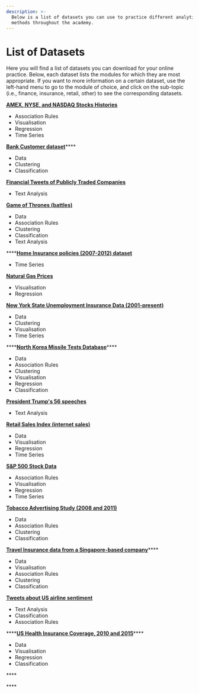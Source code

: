 ```yaml
---
description: >-
  Below is a list of datasets you can use to practice different analytical
  methods throughout the academy.
---
```


# List of Datasets

Here you will find a list of datasets you can download for your online practice. Below, each dataset lists the modules for which they are most appropriate. If you want to more information on a certain dataset, use the left-hand menu to go to the  module of choice, and click on the sub-topic \(i.e., finance, insurance, retail, other\) to see the  corresponding datasets.

[**AMEX, NYSE, and NASDAQ Stocks Histories**](https://github.com/MaurissaCM/Decoded-DA-Datastore/raw/master/data/stock-histories.zip)

* Association Rules
* Visualisation
* Regression
* Time Series

[**Bank Customer dataset**](https://github.com/MaurissaCM/Decoded-DA-Datastore/raw/master/data/bank-customers.zip)\*\*\*\*

* Data
* Clustering
* Classification

[**Financial Tweets of Publicly Traded Companies**](https://github.com/MaurissaCM/Decoded-DA-Datastore/raw/master/data/financial-tweets.zip) 

* Text Analysis

[**Game of Thrones \(battles\)**](https://github.com/MaurissaCM/Decoded-DA-Datastore/raw/master/data/game%20of%20thrones%20battles.csv.zip)

* Data
* Association Rules
* Clustering 
* Classification
* Text Analysis

\*\*\*\*[**Home Insurance policies \(2007-2012\) dataset**](https://github.com/MaurissaCM/Decoded-DA-Datastore/raw/master/data/home-insurance.zip) 

* Time Series 

[**Natural Gas Prices**](https://github.com/MaurissaCM/Decoded-DA-Datastore/raw/master/data/naturalgas_prices.zip)

* Visualisation
* Regression

[**New York State Unemployment Insurance Data \(2001-present\)**](https://github.com/MaurissaCM/Decoded-DA-Datastore/raw/master/data/unemployment-insurance-beneficiaries-and-benefit-amounts-paid-beginning-2001.csv.zip)

* Data
* Clustering
* Visualisation
* Time Series 

\*\*\*\*[**North Korea Missile Tests Database**](https://github.com/MaurissaCM/Decoded-DA-Datastore/raw/master/data/North%20Korea%20Missile%20Tests.zip)\*\*\*\*

* Data
* Association Rules
* Clustering
* Visualisation
* Regression
* Classification

[**President Trump's 56 speeches**](https://github.com/MaurissaCM/Decoded-DA-Datastore/raw/master/data/trump_full_speech.txt.zip) 

* Text Analysis

[**Retail Sales Index \(internet sales\)**](https://github.com/MaurissaCM/Decoded-DA-Datastore/raw/master/data/ONS%20retail%20internet%20sales.zip)

* Data
* Visualisation
* Regression
* Time Series

[**S&P 500 Stock Data**](https://github.com/MaurissaCM/Decoded-DA-Datastore/raw/master/data/sandp500_stocks.zip) 

* Association Rules
* Visualisation
* Regression
* Time Series

[**Tobacco Advertising Study \(2008 and 2011\)**](https://github.com/MaurissaCM/Decoded-DA-Datastore/raw/master/data/Tobacco_Advertising_Study__2008_2011.csv.zip)

* Data
* Association Rules
* Clustering
* Classification

[**Travel Insurance data from a Singapore-based company**](https://github.com/MaurissaCM/Decoded-DA-Datastore/raw/master/data/travel-insurance.zip)\*\*\*\*

* Data
* Visualisation
* Association Rules
* Clustering
* Classification

[**Tweets about US airline sentiment**](https://github.com/MaurissaCM/Decoded-DA-Datastore/raw/master/data/twitter-airline-sentiment.csv.zip)

* Text Analysis
* Classification
* Association Rules

\*\*\*\*[**US Health Insurance Coverage, 2010 and 2015**](https://github.com/MaurissaCM/Decoded-DA-Datastore/raw/master/data/health-insurance.zip)\*\*\*\*

* Data
* Visualisation
* Regression
* Classification

\*\*\*\*

\*\*\*\*





